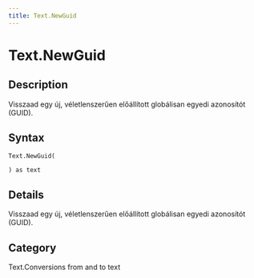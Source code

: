```yaml
---
title: Text.NewGuid
---
```


# Text.NewGuid


## Description

Visszaad egy új, véletlenszerűen előállított globálisan egyedi azonosítót (GUID).


## Syntax

```powerquery
Text.NewGuid(

) as text
```


## Details

Visszaad egy új, véletlenszerűen előállított globálisan egyedi azonosítót (GUID).



## Category
Text.Conversions from and to text

